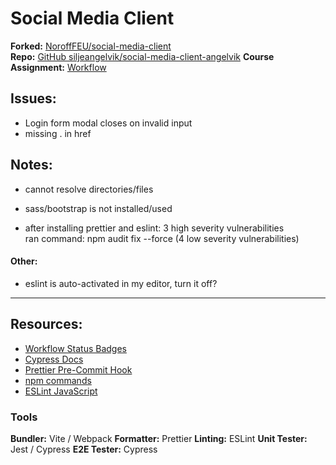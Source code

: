 # Social Media Client
**Forked:** [NoroffFEU/social-media-client](https://github.com/NoroffFEU/social-media-client)  
**Repo:** [GitHub siljeangelvik/social-media-client-angelvik](https://github.com/siljeangelvik/social-media-client-angelvik/tree/workflow)
**Course Assignment:** [Workflow](https://noroff-content.gitlab.io/feu/workflow/ca.html)

## Issues:  
* Login form modal closes on invalid input
* missing . in href


## Notes:
- cannot resolve directories/files
- sass/bootstrap is not installed/used


- after installing prettier and eslint: 3 high severity vulnerabilities  
ran command: npm audit fix --force (4 low severity vulnerabilities)

#### Other:
- eslint is auto-activated in my editor, turn it off?

---

## Resources:
* [Workflow Status Badges](https://docs.github.com/en/actions/monitoring-and-troubleshooting-workflows/adding-a-workflow-status-badge)
* [Cypress Docs](https://docs.cypress.io/guides/overview/why-cypress)
* [Prettier Pre-Commit Hook](https://prettier.io/docs/en/precommit.html)
* [npm commands](https://docs.npmjs.com/cli/v7/commands)
* [ESLint JavaScript](https://eslint.org/docs/latest/developer-guide/working-with-rules)

### Tools  
**Bundler:** Vite / Webpack
**Formatter:** Prettier
**Linting:** ESLint
**Unit Tester:** Jest / Cypress
**E2E Tester:** Cypress